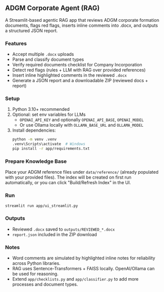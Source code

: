 ## ADGM Corporate Agent (RAG)

A Streamlit-based agentic RAG app that reviews ADGM corporate formation documents, flags red flags, inserts inline comments into .docx, and outputs a structured JSON report.

### Features
- Accept multiple `.docx` uploads
- Parse and classify document types
- Verify required documents checklist for Company Incorporation
- Detect red flags (rules + LLM with RAG over provided references)
- Insert inline highlighted comments in the reviewed `.docx`
- Generate a JSON report and a downloadable ZIP (reviewed docs + report)

### Setup
1. Python 3.10+ recommended
2. Optional: set env variables for LLMs
   - `OPENAI_API_KEY` and optionally `OPENAI_API_BASE`, `OPENAI_MODEL`
   - Or use Ollama locally with `OLLAMA_BASE_URL` and `OLLAMA_MODEL`
3. Install dependencies:
   ```bash
   python -m venv .venv
   .venv\Scripts\activate  # Windows
   pip install -r app/requirements.txt
   ```

### Prepare Knowledge Base
Place your ADGM reference files under `data/reference/` (already populated with your provided files). The index will be created on first run automatically, or you can click "Build/Refresh Index" in the UI.

### Run
```bash
streamlit run app/ui_streamlit.py
```

### Outputs
- Reviewed `.docx` saved to `outputs/REVIEWED_*.docx`
- `report.json` included in the ZIP download

### Notes
- Word comments are simulated by highlighted inline notes for reliability across Python libraries.
- RAG uses Sentence-Transformers + FAISS locally. OpenAI/Ollama can be used for reasoning.
- Extend `app/checklists.py` and `app/classifier.py` to add more processes and document types. 